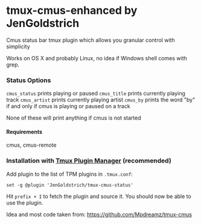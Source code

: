 # tmux-cmus-enhanced by JenGoldstrich

Cmus status bar tmux plugin which allows you granular control with simplicity

Works on OS X and probably Linux, no idea if Windows shell comes with grep.

### Status Options

`cmus_status` prints playing or paused
`cmus_title` prints currently playing track
`cmus_artist` prints currently playing artist
`cmus_by` prints the word "by" if and only if cmus is playing or paused on a track

None of these will print anything if cmus is not started

#### Requirements 

cmus, cmus-remote 

### Installation with [Tmux Plugin Manager](https://github.com/tmux-plugins/tpm) (recommended)

Add plugin to the list of TPM plugins in `.tmux.conf`:

    set -g @plugin 'JenGoldstrich/tmux-cmus-status'

Hit `prefix + I` to fetch the plugin and source it. You should now be able to
use the plugin.

Idea and most code taken from: https://github.com/Mpdreamz/tmux-cmus

